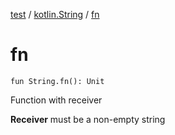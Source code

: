 [test](test/index) / [kotlin.String](test/kotlin.-string/index) / [fn](test/kotlin.-string/fn)

# fn

`fun String.fn(): Unit`

Function with receiver

**Receiver**
must be a non-empty string

